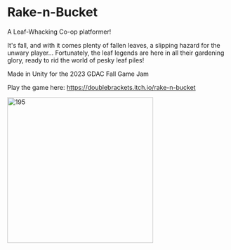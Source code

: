 # Rake-n-Bucket
A Leaf-Whacking Co-op platformer!

It's fall, and with it comes plenty of fallen leaves, a slipping hazard for the unwary player...
Fortunately, the leaf legends are here in all their gardening glory, ready to rid the world of pesky leaf piles!

Made in Unity for the 2023 GDAC Fall Game Jam

Play the game here:
https://doublebrackets.itch.io/rake-n-bucket

<img width="332" alt="195" src="https://github.com/DoubleBrackets/Rake-n-Bucket/assets/29745653/06e64c1b-cc13-4ff1-8458-85b1c1ff574a">
